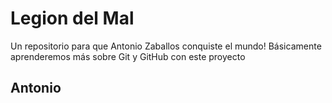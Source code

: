 # Legion del Mal
Un repositorio para que Antonio Zaballos conquiste el mundo!
Básicamente aprenderemos más sobre Git y GitHub con este proyecto

## Antonio